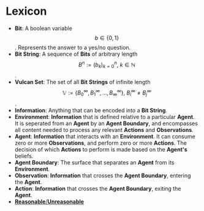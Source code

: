 # Lexicon

* __Bit__: A boolean variable $$ b \in \{ 0, 1 \} $$. Represents the answer to a yes/no question.
* __Bit String__: A sequence of __Bits__ of arbitrary length $$ B^n := (b_k)_{k=0}^n , \  k \in \mathbb{N} $$.
* __Vulcan Set__: The set of all __Bit Strings__ of infinite length $$ \mathbb{V} := \{ B_0^{\infty}, B_1^{\infty}, \dots, B_{\infty}^{\infty} \} , \ B_i^{\infty} \neq B_j^{\infty} $$.
* __Information__: Anything that can be encoded into a __Bit String__.
* __Environment__: __Information__ that is defined relative to a particular __Agent__. It is seperated from an __Agent__ by an __Agent Boundary__, and encompasses all content needed to process any relevant __Actions__ and __Observations__.
* __Agent__: __Information__ that interacts with an __Environment__. It can consume zero or more __Observations__, and perform zero or more __Actions__. The decision of which __Actions__ to perform is made based on the __Agent's__ beliefs.
* __Agent Boundary__: The surface that separates an __Agent__ from its __Environment__.
* __Observation__: __Information__ that crosses the __Agent Boundary__, entering the __Agent__.
* __Action__: __Information__ that crosses the __Agent Boundary__, exiting the __Agent__.
* [__Reasonable__/__Unreasonable__](Reasonable.md)

